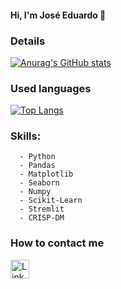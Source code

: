 #### Hi, I'm José Eduardo 👋



### Details
[![Anurag's GitHub stats](https://github-readme-stats.vercel.app/api?username=JECSanches&show_icons=true&theme=dark)](https://github.com/anuraghazra/github-readme-stats)

### Used languages
[![Top Langs](https://github-readme-stats.vercel.app/api/top-langs/?username=JECSanches&layout=compact)](https://github.com/anuraghazra/github-readme-stats)

### Skills: 
      - Python
      - Pandas
      - Matplotlib
      - Seaborn
      - Numpy 
      - Scikit-Learn
      - Stremlit
      - CRISP-DM


### How to contact me
[<img src='https://img.shields.io/badge/LinkedIn-0077B5?style=for-the-badge&logo=linkedin&logoColor=white' alt='Linkedin' height='30'>](https://www.linkedin.com/in/joseeduardocardozosanches)
